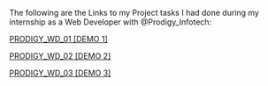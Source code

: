 The following are the Links to my Project tasks I had done during my internship as a Web Developer with @Prodigy_Infotech:

[PRODIGY_WD_01 [DEMO 1]](https://albin142002.github.io/Prodigy_Internship/PRODIGY_WD_01)

[PRODIGY_WD_02 [DEMO 2]](https://albin142002.github.io/Prodigy_Internship/PRODIGY_WD_02)

[PRODIGY_WD_03 [DEMO 3]](https://albin142002.github.io/Prodigy_Internship/PRODIGY_WD_03)
